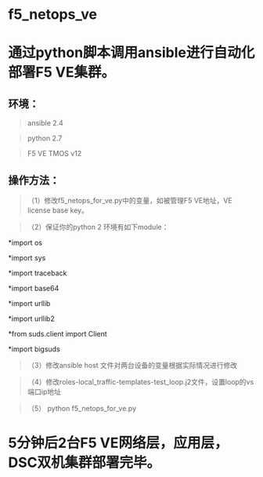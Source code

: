 # f5_netops_ve
通过python脚本调用ansible进行自动化部署F5 VE集群。 
===============================================

环境：
-----------------------------------------------
> ansible 2.4 

> python 2.7

> F5 VE TMOS v12

操作方法：
-----------------------------------------------


>（1）修改f5_netops_for_ve.py中的变量，如被管理F5 VE地址，VE license base key。

>（2）保证你的python 2 环境有如下module：

*import os

*import sys

*import traceback

*import base64

*import urllib

*import urllib2

*from suds.client import Client

*import bigsuds

>（3）修改ansible host 文件对两台设备的变量根据实际情况进行修改

>（4）修改roles-local_traffic-templates-test_loop.j2文件，设置loop的vs端口ip地址

>（5） python f5_netops_for_ve.py

5分钟后2台F5 VE网络层，应用层，DSC双机集群部署完毕。
===============================================
